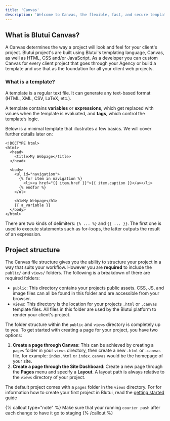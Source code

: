 ```yaml
---
title: 'Canvas'
description: 'Welcome to Canvas, the flexible, fast, and secure template engine for Blutui.'
---
```


## What is Blutui Canvas?

A Canvas determines the way a project will look and feel for your client's project. Blutui project's are built using Blutui's templating language, Canvas, as well as HTML, CSS and/or JavaScript. As a developer you can custom Canvas for every client project that goes through your Agency or build a template and use that as the foundation for all your client web projects.

### What is a template?

A template is a regular text file. It can generate any text-based format (HTML, XML, CSV, LaTeX, etc.).

A template contains **variables** or **expressions**, which get replaced with values when the template is evaluated, and **tags**, which control the template’s logic.

Below is a minimal template that illustrates a few basics. We will cover further details later on:

```canvas {% process=false %}
<!DOCTYPE html>
<html>
  <head>
    <title>My Webpage</title>
  </head>

  <body>
    <ul id="navigation">
      {% for item in navigation %}
        <li><a href="{{ item.href }}">{{ item.caption }}</a></li>
      {% endfor %}
    </ul>

    <h1>My Webpage</h1>
    {{ a_variable }}
  </body>
</html>
```

There are two kinds of delimiters: `{% ... %}` and `{{ ... }}`. The first one is used to execute statements such as for-loops, the latter outputs the result of an expression.

## Project structure

The Canvas file structure gives you the ability to structure your project in a way that suits your workflow. However you are **required** to include the `public/` and `views/` folders. The following is a breakdown of there are required folders:

- `public`: This directory contains your projects public assets. CSS, JS, and image files can all be found in this folder and are accessible from your browser.
- `views`: This directory is the location for your projects `.html` or `.canvas` template files. All files in this folder are used by the Blutui platform to render your client's project.

The folder structure within the `public` and `views` directory is completely up to you. To get started with creating a page for your project, you have two options:

1. **Create a page through Canvas**: This can be achieved by creating a `pages` folder in your `views` directory, then create a new `.html` or `.canvas` file, for example: `index.html` or `index.canvas` would be the homepage of your site.
2. **Create a page through the Site Dashboard**: Create a new page through the **Pages** menu and specify a **Layout**. A layout path is always relative to the `views` directory of your project.

The default project comes with a `pages` folder in the `views` directory. For for information how to create your first project in Blutui, read the [getting started](/docs/getting-started/create) guide

{% callout type="note" %}
Make sure that your running `courier push` after each change to have it go to staging
{% /callout %}
